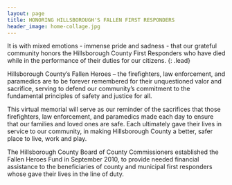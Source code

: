 ```yaml
---
layout: page
title: HONORING HILLSBOROUGH'S FALLEN FIRST RESPONDERS
header_image: home-collage.jpg
---
```


It is with mixed emotions - immense pride and sadness - that our grateful community honors the Hillsborough County First Responders who have died while in the performance of their duties for our citizens.
{: .lead}

Hillsborough County’s Fallen Heroes – the firefighters, law enforcement, and paramedics are to be forever remembered for their unquestioned valor and sacrifice, serving to defend our community’s commitment to the fundamental principles of safety and justice for all.

This virtual memorial will serve as our reminder of the sacrifices that those firefighters, law enforcement, and paramedics made each day to ensure that our families and loved ones are safe. Each ultimately gave their lives in service to our community, in making Hillsborough County a better, safer place to live, work and play.

<div class="well well-sm">
The Hillsborough County Board of County Commissioners established the Fallen Heroes Fund in September 2010, to provide needed financial assistance to the beneficiaries of county and municipal first responders whose gave their lives in the line of duty.
</div>
